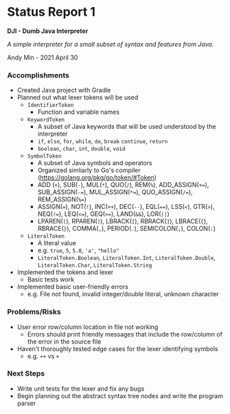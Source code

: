 # Status Report 1

**DJI - Dumb Java Interpreter**

*A simple interpreter for a small subset of syntax and features from Java.*

Andy Min - 2021 April 30

### Accomplishments

- Created Java project with Gradle
- Planned out what lexer tokens will be used
  - `IdentifierToken`
    - Function and variable names
  - `KeywordToken`
    - A subset of Java keywords that will be used understood by the interpreter
    - `if`, `else`, `for`, `while`, `do`, `break` `continue`, `return`
    - `boolean`, `char`, `int`, `double`, `void`
  - `SymbolToken`
    - A subset of Java symbols and operators
    - Organized simliarly to Go's compiler (https://golang.org/pkg/go/token/#Token)
    - ADD (`+`), SUB(`-`), MUL(`*`), QUO(`/`), REM(`%`), ADD_ASSIGN(`+=`), SUB_ASSIGN(`-=`), MUL_ASSIGN(`*=`), QUO_ASSIGN(`/=`), REM_ASSIGN(`%=`)
    - ASSIGN(`=`), NOT(`!`), INC(`++`), DEC(`--`), EQL(`==`), LSS(`<`), GTR(`>`), NEQ(`!=`), LEQ(`<=`), GEQ(`>=`), LAND(`&&`), LOR(`||`)
    - LPAREN(`(`), RPAREN(`)`), LBRACK(`[`), RBRACK(`]`), LBRACE(`{`), RBRACE(`}`), COMMA(`,`), PERIOD(`.`), SEMICOLON(`;`), COLON(`:`)
  - `LiteralToken`
    - A literal value
    - e.g. `true`, `5`, `5.0`, `'a'`, `"hello"`
    - `LiteralToken.Boolean`, `LiteralToken.Int`, `LiteralToken.Double`, `LiteralToken.Char`, `LiteralToken.String`
- Implemented the tokens and lexer
  - Basic tests work
- Implemented basic user-friendly errors
  - e.g. File not found, invalid integer/double literal, unknown character

### Problems/Risks

- User error row/column location in file not working
  - Errors should print friendly messages that include the row/column of the error in the source file
- Haven't thoroughly tested edge cases for the lexer identifying symbols
  - e.g. `++` vs `+`

### Next Steps

- Write unit tests for the lexer and fix any bugs
- Begin planning out the abstract syntax tree nodes and write the program parser